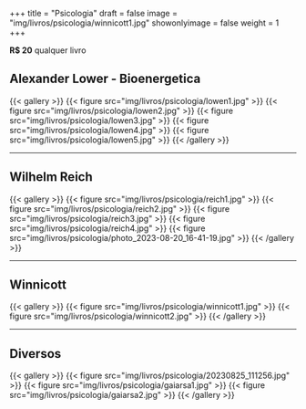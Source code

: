 +++
title = "Psicologia"
draft = false
image = "img/livros/psicologia/winnicott1.jpg"
showonlyimage = false
weight = 1
+++
<!--more-->
**R$ 20** qualquer livro

## Alexander Lower - Bioenergetica

{{< gallery >}}
{{< figure src="img/livros/psicologia/lowen1.jpg" >}}
{{< figure src="img/livros/psicologia/lowen2.jpg" >}}
{{< figure src="img/livros/psicologia/lowen3.jpg" >}}
{{< figure src="img/livros/psicologia/lowen4.jpg" >}}
{{< figure src="img/livros/psicologia/lowen5.jpg" >}}
{{< /gallery >}}

---

## Wilhelm Reich

{{< gallery >}}
{{< figure src="img/livros/psicologia/reich1.jpg" >}}
{{< figure src="img/livros/psicologia/reich2.jpg" >}}
{{< figure src="img/livros/psicologia/reich3.jpg" >}}
{{< figure src="img/livros/psicologia/reich4.jpg" >}}
{{< figure src="img/livros/psicologia/photo_2023-08-20_16-41-19.jpg" >}}
{{< /gallery >}}

---

## Winnicott

{{< gallery >}}
{{< figure src="img/livros/psicologia/winnicott1.jpg" >}}
{{< figure src="img/livros/psicologia/winnicott2.jpg" >}}
{{< /gallery >}}

---

## Diversos

{{< gallery >}}
{{< figure src="img/livros/psicologia/20230825_111256.jpg" >}}
{{< figure src="img/livros/psicologia/gaiarsa1.jpg" >}}
{{< figure src="img/livros/psicologia/gaiarsa2.jpg" >}}
{{< /gallery >}}
